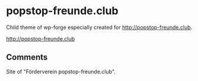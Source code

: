 popstop-freunde.club
====================

Child theme of wp-forge especially created for http://popstop-freunde.club.

http://popstop-freunde.club

## Comments
Site of "Förderverein popstop-freunde.club".
